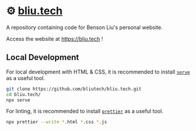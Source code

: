 # ⚙️ [bliu.tech](https://www.bliu.tech)

A repository containing code for Benson Liu's personal website.

Access the website at https://bliu.tech !

## Local Development

For local development with HTML & CSS, it is recommended to install [`serve`](https://github.com/bliutech/bliu.tech) as a useful tool.

```bash
git clone https://github.com/bliutech/bliu.tech.git
cd bliu.tech/
npx serve
```

For linting, it is recommended to install [`prettier`](https://prettier.io/docs/en/install.html) as a useful tool.

```bash
npx prettier --write *.html *.css *.js
```
